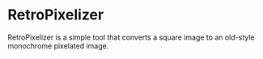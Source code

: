 # RetroPixelizer
RetroPixelizer is a simple tool that converts a square image to an old-style monochrome pixelated image.
